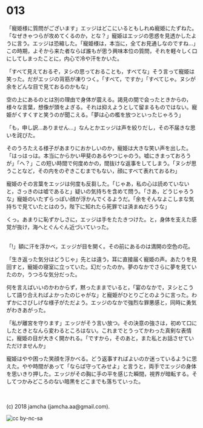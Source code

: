 # 013

「寵姫様に質問がございます」エッジはどこにいるともしれぬ寵姫にたずねた。「なぜきゃつらが攻めてくるのか，とな？」寵姫はエッジの思惑を見透かしたように言う。エッジは恐縮した。「寵姫様は，本当に，全てお見通しなのですね…」この時期，よそから来た者ならば誰もが思う興味本位の質問，それを軽々しく口にしてしまったことに，内心で冷や汗をかいた。  

「すべて見えておるぞ，ヌシの思っておることも，すべてな」そう言って寵姫は笑った。だがエッジの背筋が凍りつく。「すべて，ですか」「すべてじゃ。ヌシが余をどんな目で見ておるのかもな」  

空の上にあるのとは別の理由で身体が震える。謁見の間で会ったときからの，様々な言葉，想像が頭をよぎる。それは抑えようとして留まるものではない。寵姫がくすくすと笑うのが聞こえる。「夢は心の檻を放つといったじゃろう」  

「も，申し訳…ありません…」なんとかエッジは声を絞りだし，その不届きな思いを詫びた。  

そのうろたえる様子があまりにおかしいのか，寵姫は大きな笑い声を出した。「はっはっは。本当にからかい甲斐のあるやつじゃのう。嘘にきまっておろうが」「へ？」この短い時間で何度めかの，間抜けな返事をしてしまう。「ヌシが思うことなど，その内をのぞきこむまでもない，顔にすべて表れておるわ」  

寵姫のその言葉をエッジは何度も反芻した。「じゃあ，私の心は読めていないと，さっきのは嘘であると」疑いの気持ちを含めて問う。「さあ，どうじゃろうな」寵姫のいたずらっぽい顔が浮かんでくるようだ。「余をそんなよこしまな気持ちで見ていたとはのう，陛下に知れたら死罪では済まぬだろうな」  

くっ。あまりに恥ずかしさに，エッジは手をたたきつけた。と，身体を支えた感覚が抜け，海へとぐんぐん近づいていった。  

<br>  
「!」額に汗を浮かべ，エッジが目を開く。その前にあるのは満開の空色の花。  

「生き返った気分はどうじゃ」先とは違う，耳に直接届く寵姫の声。あたりを見回すと，寵姫の寝室に立っていた。幻だったのか。夢のなかでさらに夢を見ていたのか，うつろな気分だった。  

何を言えばいいのかわからず，黙ったままでいると，「宴のなかで，ヌシとこうして語り合えればよかったのじゃがな」と寵姫がひとりごとのように言った。わずかにさびしげな様子がただよう。エッジのなかで強烈な罪悪感と，同時に勇気がわきあがった。  

「私が離宮を守ります」エッジがそう言い放つ。その決意の強さは，初めて口にしたときとなんら変わるところはない。これまでとうってかわった真剣な表情に，寵姫の目が大きく開かれる。「ですから，そのあと，また私とお話させていただけませんか」  

寵姫はやや困った笑顔を浮かべる。どう返事すればよいのか迷っているように思えた。やや時間があって「ならば守ってみせよ」と言うと，両手でエッジの身体を思いきり押した。エッジがその胸に手の平を感じた瞬間，視界が暗転する。そしてつかみどころのない暗黒をどこまでも落ちていった。  

<br>  
<br>  
(c) 2018 jamcha (jamcha.aa@gmail.com).  

![cc by-nc-sa](http://i.creativecommons.org/l/by-nc-sa/4.0/88x31.png)
